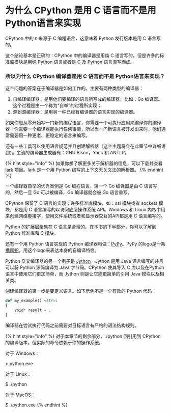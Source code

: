 # 为什么 CPython 是用 C 语言而不是用Python语言来实现

CPython 中的 `C` 来源于 C 编程语言，这意味着 Python 发行版本是用 C 语言写的。

这个结论基本是正确的：CPython 中的编译器是用纯 C 语言写的。但是许多的标准库模块是用纯 Python 语言或者是 C 及 Python 语言混写而成。

### 所以为什么 CPython 编译器是用 C 语言而不是 Python语言来实现？

这个问题的答案在于编译器是如何工作的。主要有两种类型的编译器：

1. 自编译编译器：是用他们要编译的语言所写成的编译器，比如：Go 编译器。这个过程是由一个称为“自举”的过程所实现；
2. 源到源编译器：是用另一种已经有编译器的语言实现的编译器。

如果你想从零开始写一门新的编程语言，你需要一个可执行应用来编译你的编译器！你需要一个编译器能执行任何事情，所以当一门新语言被开发出来时，他们通常需要用一种更老、更稳定的语言来编写。

还有一些工具可以使用语言规范并且创建解析器（这个主题将会在此章节中详细讲到）。主流的编译器生成器有：GNU Bison，Yacc 和 ANTLR。

{% hint style="info" %}
如果你想了解更多关于解析器的信息，可以下载并查看 [lark](https://github.com/lark-parser/lark) 项目。lark 是一个用 Python 编写的上下文无关文法的解析器。
{% endhint %}

一个编译器自举的优秀案例是 Go 编程语言。第一个 Go 编译器是由 C 语言写的，然后一旦 Go 可以被编译，Go 编译器就会被 Go 语言重写。

CPython 保留了 C 语言的实现；许多标准库模块，如：ssl 模块或者 sockets 模块，都是用 C 语言编写的以访问底层操作系统 API。Windows 和 Linux 内核中用来创建网络套接字，使用文件系统或者和显示器交互的API都是用 C 语言编写的。

Python 的扩展层聚集在 C 语言是合理的。在本书的下半部分，你可以了解到 Python 标准库和 C 模块。

还有一个用 Python 语言实现的 Python 编译器叫做：[PyPy](https://pypy.org)。PyPy 的logo是一条[携尾蛇](https://en.wikipedia.org/wiki/Ouroboros)，用这个logo来表达本身的自编译特性。

Python 交叉编译器的另一个例子是 [Jython](https://www.jython.org)。Jython 是用 Java 语言编写的并且可以将 Python 源码编译为 Java 字节码。CPython 使其导入 C 库以及在Python语言中使用它们更加简单，而 Jython 则是让它能更简单的引用 Java 模块以及相关类。

创建编译器的第一步是要定义语言。如下示例不是一个有效的 Python 代码：

```python
def my_example() <str>:
{
    void* result = ;
}
```

编译器在尝试执行代码之前需要对目标语言有严格的语法结构规则。

{% hint style="info" %}
对于本章节的剩余部分，./python 回引用到 CPython 的编译版本。但实际的命令依赖于你的操作系统。

对于 Windows：

\> python.exe

对于 Linux：

$ ./python

对于 MacOS：

$ ./python.exe
{% endhint %}
